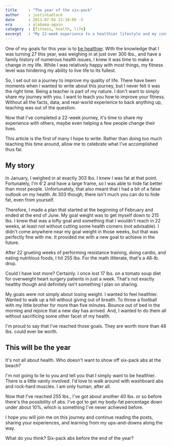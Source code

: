 ```yaml
---
title     : "The year of the six-pack"
author    : justintadlock
date      : 2011-07-04 13:10:00 -5
era       : alabama-again
category  : [fitness, health, life]
excerpt   : "My 22-week experience to a healthier lifestyle and my continuing journey to be completely ripped."
---
```


One of my goals for this year is to <a href="http://justintadlock.com/archives/2011/01/17/2011-goals" title="2011 goals">be healthier</a>.  With the knowledge that I was turning 27 this year, was weighing in at just over 300 lbs., and have a family history of numerous health issues, I knew it was time to make a change in my life.  While I was relatively happy with most things, my fitness level was hindering my ability to live life to its fullest.

So, I set out on a journey to improve my quality of life.  There have been moments when I wanted to write about this journey, but I never felt it was the right time.  Being a teacher is part of my nature.  I don't want to simply share my journey with you.  I want to teach you how to improve your fitness.  Without all the facts, data, and real-world experience to back anything up, teaching was out of the question.

Now that I've completed a 22-week journey, it's time to share my experience with others, maybe even helping a few people change their lives.

This article is the first of many I hope to write.  Rather than doing too much teaching this time around, allow me to celebrate what I've accomplished thus far.

<h2>My story</h2>

In January, I weighed in at exactly 303 lbs.  I knew I was fat at that point.  Fortunately, I'm 6'2 and have a large frame, so I was able to hide fat better than most people.  Unfortunately, that also meant that I had a bit of a false outlook on my health.  At 303 though, there isn't much you can do to hide fat, even from yourself.

Therefore, I made a plan that started at the beginning of February and ended at the end of June.  My goal weight was to get myself down to 215 lbs.  I knew that was a lofty goal and something that I wouldn't reach in 22 weeks, at least not without cutting some health corners (not advisable).  I didn't come anywhere near my goal weight in those weeks, but that was perfectly fine with me.  It provided me with a new goal to achieve in the future.

After 22 grueling weeks of performing resistance training, doing cardio, and eating nutritious foods, I hit 255 lbs.  For the math illiterate, that's a 48-lb. drop.

Could I have lost more?  Certainly.  I once lost 17 lbs. on a tomato soup diet for overweight heart surgery patients in just a week.  That's not exactly healthy though and definitely isn't something I plan on sharing.

My goals were not simply about losing weight.  I wanted to feel healthier.  Wanted to walk up a hill without giving out of breath.  To throw a football with my little brother for more than five minutes.  Bounce out of bed in the morning and rejoice that a new day has arrived.  And, I wanted to do them all without sacrificing some other facet of my health.

I'm proud to say that I've reached those goals.  They are worth more than 48 lbs. could ever be worth.

<h2>This will be the year</h2>

It's not all about health.  Who doesn't want to show off six-pack abs at the beach?

I'm not going to lie to you and tell you that I simply want to be healthier.  There is a little vanity involved.  I'd love to walk around with washboard abs and rock-hard muscles.  I am only human, after all.

Now that I've reached 255 lbs., I've got about another 40 lbs. or so before there's the possibility of abs.  I've got to get my body-fat percentage down under about 10%, which is something I've never achieved before.

I hope you will join me on this journey and continue reading the posts, sharing your experiences, and learning from my ups-and-downs along the way.

What do you think?  Six-pack abs before the end of the year?
